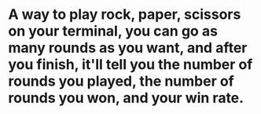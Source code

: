 # A way to play rock, paper, scissors on your terminal, you can go as many rounds as you want, and after you finish, it'll tell you the number of rounds you played, the number of rounds you won, and your win rate.
